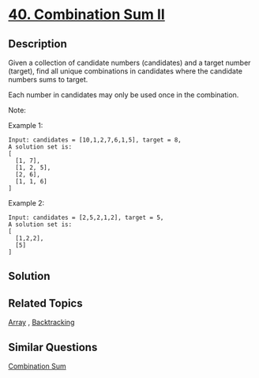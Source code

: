 # [40. Combination Sum II](https://leetcode.com/problems/combination-sum-ii)

## Description

Given a collection of candidate numbers (candidates) and a target number (target), find all unique combinations in candidates where the candidate numbers sums to target.

Each number in candidates may only be used once in the combination.

Note:

Example 1:

```
Input: candidates = [10,1,2,7,6,1,5], target = 8,
A solution set is:
[
  [1, 7],
  [1, 2, 5],
  [2, 6],
  [1, 1, 6]
]
```

Example 2:

```
Input: candidates = [2,5,2,1,2], target = 5,
A solution set is:
[
  [1,2,2],
  [5]
]
```

## Solution



## Related Topics

[Array](https://leetcode.com/tag/array/) , [Backtracking](https://leetcode.com/tag/backtracking/) 

## Similar Questions

[Combination Sum](https://leetcode.com/problems/combination-sum/)
